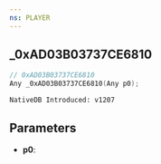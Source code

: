 ```yaml
---
ns: PLAYER
---
```

## _0xAD03B03737CE6810

```c
// 0xAD03B03737CE6810
Any _0xAD03B03737CE6810(Any p0);
```

```
NativeDB Introduced: v1207
```

## Parameters
* **p0**:
